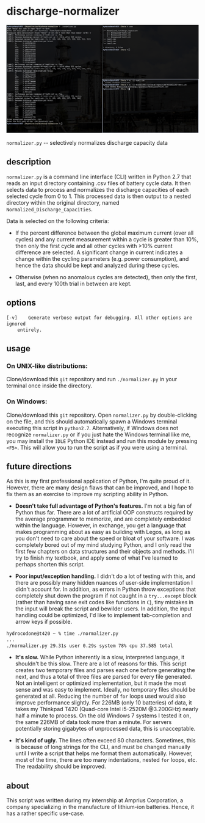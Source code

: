 # discharge-normalizer

[screenshot]: ./.github/screenshot.png

![screenshot][screenshot]

`normalizer.py` -- selectively normalizes discharge capacity data

## description

`normalizer.py` is a command line interface (CLI) written in Python 2.7 that
reads an input directory containing .csv files of battery cycle data. It then
selects data to process and normalizes the discharge capacities of each selected
cycle from 0 to 1. This processed data is then output to a nested directory
within the original directory, named `Normalized_Discharge_Capacities`.

Data is selected on the following criteria:

* If the percent difference between the global maximum current (over all cycles)
  and any current measurement within a cycle is greater than 10%, then only the
  first cycle and all other cycles with >10% current difference are selected. A
  significant change in current indicates a change within the cycling parameters
  (e.g.  power consumption), and hence the data should be kept and analyzed
  during these cycles.

* Otherwise (when no anomalous cycles are detected), then only the first, last, and
  every 100th trial in between are kept.

## options

```
[-v]	Generate verbose output for debugging. All other options are ignored
	entirely.
```

## usage

### On UNIX-like distributions:

Clone/download this `git` repository and run `./normalizer.py` in your terminal once
inside the directory.

### On Windows:

Clone/download this `git` repository. Open `normalizer.py` by double-clicking on
the file, and this should automatically spawn a Windows terminal executing this
script in `python2.7`. Alternatively, if Windows does not recognize
`normalizer.py` or if you just hate the Windows terminal like me, you may
install the `IDLE` Python IDE instead and run this module by pressing `<F5>`.
This will allow you to run the script as if you were using a terminal.

## future directions

As this is my first professional application of Python, I'm quite proud of it.
However, there are many design flaws that can be improved, and I hope to fix
them as an exercise to improve my scripting ability in Python.

* __Doesn't take full advantage of Python's features.__ I'm not a big fan of
  Python thus far.  There are a lot of artificial OOP constructs required by the
  average programmer to memorize, and are completely embedded within the
  language. However, in exchange, you get a language that makes programming
  about as easy as building with Legos, as long as you don't need to care about
  the speed or bloat of your software. I was completely bored out of my mind
  studying Python, and I only read the first few chapters on data structures and
  their objects and methods. I'll try to finish my textbook, and apply some of
  what I've learned to perhaps shorten this script.

* __Poor input/exception handling.__ I didn't do a lot of testing with this, and
  there are possibly many hidden nuances of user-side implementation I didn't
  account for. In addition, as errors in Python throw exceptions that completely
  shut down the program if not caught in a `try...except` block (rather than
  having sane exit codes like functions in `C`), tiny mistakes in the input will
  break the script and bewilder users.  In addition, the input handling could be
  optimized, I'd like to implement tab-completion and arrow keys if possible.

```
hydrocodone@t420 ~ % time ./normalizer.py
...
./normalizer.py 29.31s user 0.29s system 78% cpu 37.585 total
```

* __It's slow.__ While Python inherently is a slow, interpreted language, it
  shouldn't be this slow. There are a lot of reasons for this. This script
  creates two temporary files and parses each one before generating the next,
  and thus a total of three files are parsed for every file generated. Not an
  intelligent or optimized implementation, but it made the most sense and was
  easy to implement. Ideally, no temporary files should be generated at all.
  Reducing the number of `for` loops used would also improve performance
  slightly. For 226MB (only 10 batteries) of data, it takes my Thinkpad T420
  (Quad-core Intel i5-2520M @3.200GHz) nearly half a minute to process. On the
  old Windows 7 systems I tested it on, the same 226MB of data took more than a
  minute. For servers potentially storing gigabytes of unprocessed data, this is
  unacceptable.

* __It's kind of ugly.__ The lines often exceed 80 characters.  Sometimes, this
  is because of long strings for the CLI, and must be changed manually until I
  write a script that helps me format them automatically.  However, most of the
  time, there are too many indentations, nested `for` loops, etc. The
  readability should be improved.

## about

This script was written during my internship at Amprius Corporation, a company
specializing in the manufacture of lithium-ion batteries. Hence, it has a rather
specific use-case.
